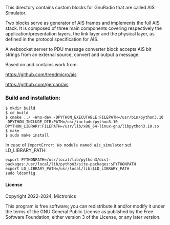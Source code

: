 This directory contains custom blocks for GnuRadio that are called AIS Simulator.

Two blocks serve as generator of AIS frames and implements the full AIS stack.
It is composed of three main components covering respectively the
application/presentation layers, the link layer and the physical layer,
as defined in the protocol specification for AIS.

A websocket server to PDU message converter block accepts AIS bit strings from an external source,
convert and output a message.

Based on and contains work from:

https://github.com/trendmicro/ais

https://github.com/gercap/ais

### Build and installation:

```
$ mkdir build
$ cd build
$ cmake ../ -Wno-dev -DPYTHON_EXECUTABLE:FILEPATH=/usr/bin/python3.10 -DPYTHON_INCLUDE_DIR:PATH=/usr/include/python3.10 -DPYTHON_LIBRARY:FILEPATH=/usr/lib/x86_64-linux-gnu/libpython3.10.so
$ make
$ sudo make install
```

In case of `ImportError: No module named ais_simulator` set LD_LIBRARY_PATH:

```
export PYTHONPATH=/usr/local/lib/python3/dist-packages:/usr/local/lib/python3/site-packages:$PYTHONPATH
export LD_LIBRARY_PATH=/usr/local/lib:$LD_LIBRARY_PATH
sudo ldconfig
```

#### License

Copyright 2022-2024, Mictronics

This program is free software; you can redistribute it and/or
modify it under the terms of the GNU General Public License
as published by the Free Software Foundation; either version 3
of the License, or any later version.
